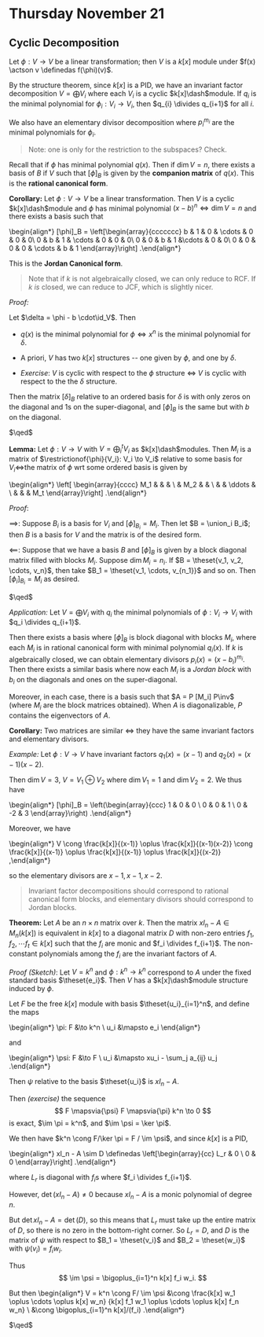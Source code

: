 # Thursday November 21

## Cyclic Decomposition

Let $\phi: V\to V$ be a linear transformation; then $V$ is a $k[x]$ module under $f(x) \actson v \definedas f(\phi)(v)$.

By the structure theorem, since $k[x]$ is a PID, we have an invariant factor decomposition $V = \bigoplus V_i$ where each $V_i$ is a cyclic $k[x]\dash$module.
If $q_i$ is the minimal polynomial for $\phi_i: V_i \to V_i$, then $q_{i} \divides q_{i+1}$ for all $i$.

We also have an elementary divisor decomposition where $p_i^{m_i}$ are the minimal polynomials for $\phi_i$.

> Note: one is only for the restriction to the subspaces? Check.

Recall that if $\phi$ has minimal polynomial $q(x)$.
Then if $\dim V = n$, there exists a basis of $B$ if $V$ such that $[\phi]_B$ is given by the **companion matrix** of $q(x)$.
This is the **rational canonical form**.

**Corollary:**
Let $\phi: V\to V$ be a linear transformation.
Then $V$ is a cyclic $k[x]\dash$module and $\phi$ has minimal polynomial $(x-b)^n \iff \dim V = n$ and there exists a basis such that

\begin{align*}
[\phi]_B = \left[\begin{array}{ccccccc}
b & 1 & 0   & \cdots  & 0       & 0 & 0\\
0 & b & 1   & \cdots  & 0       & 0 & 0\\
0 & 0 & b   & 1       &\cdots   & 0 & 0\\
0 & 0 & 0   & 0       & \cdots  & b & 1
\end{array}\right]
.\end{align*}

This is the **Jordan Canonical form**.

> Note that if $k$ is not algebraically closed, we can only reduce to RCF. If $k$ *is* closed, we can reduce to JCF, which is slightly nicer.

*Proof:*

Let $\delta = \phi - b \cdot\id_V$. Then

- $q(x)$ is the minimal polynomial for $\phi \iff x^n$ is the minimal polynomial for $\delta$.

- A priori, $V$ has two $k[x]$ structures -- one given by $\phi$, and one by $\delta$.

- *Exercise*: $V$ is cyclic with respect to the $\phi$ structure $\iff$ $V$ is cyclic with respect to the the $\delta$ structure.


Then the matrix $[\delta]_B$ relative to an ordered basis for $\delta$ is with only zeros on the diagonal and 1s on the super-diagonal, and $[\phi]_B$ is the same but with $b$ on the diagonal.

$\qed$

**Lemma:**
Let $\phi: V\to V$ with $V = \bigoplus_i^t V_i$ as $k[x]\dash$modules.
Then $M_i$ is a matrix of $\restrictionof{\phi}{V_i}: V_i \to V_i$ relative to some basis for $V_i \iff$the matrix of $\phi$ wrt some ordered basis is given by

\begin{align*}
\left[
\begin{array}{cccc}
M_1 &  & & \\
& M_2 & & \\
& & \ddots & \\
& & & M_t
\end{array}\right]
.\end{align*}


*Proof*:

$\implies$:
Suppose $B_i$ is a basis for $V_i$ and $[\phi]_{B_i} = M_i$. Then let $B = \union_i B_i$; then $B$ is a basis for $V$ and the matrix is of the desired form.

$\impliedby$:
Suppose that we have a basis $B$ and $[\phi]_B$ is given by a block diagonal matrix filled with blocks $M_i$.
Suppose $\dim M_i = n_i$.
If $B = \theset{v_1, v_2, \cdots, v_n}$, then take $B_1 = \theset{v_1, \cdots, v_{n_1}}$ and so on.
Then $[\phi_i]_{B_i} = M_i$ as desired.

$\qed$

*Application:*
Let $V = \bigoplus V_i$ with $q_i$ the minimal polynomials of $\phi: V_i \to V_i$ with $q_i \divides q_{i+1}$.

Then there exists a basis where $[\phi]_B$ is block diagonal with blocks $M_i$, where each $M_i$ is in rational canonical form with minimal polynomial $q_i(x)$.
If $k$ is algebraically closed, we can obtain elementary divisors $p_i(x) = (x - b_i)^{m_i}$.
Then there exists a similar basis where now each $M_i$ is a *Jordan block* with $b_i$ on the diagonals and ones on the super-diagonal.

Moreover, in each case, there is a basis such that $A = P [M_i] P\inv$ (where $M_i$ are the block matrices obtained).
When $A$ is diagonalizable, $P$ contains the eigenvectors of $A$.

**Corollary:**
Two matrices are similar $\iff$ they have the same invariant factors and elementary divisors.

*Example:*
Let $\phi: V\to V$ have invariant factors $q_1(x) = (x-1)$ and $q_2(x) = (x-1)(x-2)$.

Then $\dim V = 3$, $V = V_1 \oplus V_2$ where $\dim V_1 = 1$ and $\dim V_2 = 2$.
We thus have

\begin{align*}
[\phi]_B =
\left(\begin{array}{ccc}
1 & 0 & 0 \\
0 & 0 & 1 \\
0 & -2 & 3
\end{array}\right)
.\end{align*}

Moreover, we have

\begin{align*}
V
\cong \frac{k[x]}{(x-1)} \oplus \frac{k[x]}{(x-1)(x-2)}
\cong \frac{k[x]}{(x-1)} \oplus \frac{k[x]}{(x-1)} \oplus \frac{k[x]}{(x-2)}
,\end{align*}


so the elementary divisors are $x-1, x-1, x-2$.

> Invariant factor decompositions should correspond to rational canonical form blocks, and elementary divisors should correspond to Jordan blocks.

**Theorem:**
Let $A$ be an $n\times n$ matrix over $k$.
Then the matrix $xI_n - A \in M_n(k[x])$ is equivalent in $k[x]$ to a diagonal matrix $D$ with non-zero entries $f_1, f_2, \cdots f_t \in k[x]$ such that the $f_i$ are monic and $f_i \divides f_{i+1}$.
The non-constant polynomials among the $f_i$ are the invariant factors of $A$.

*Proof (Sketch)*:
Let $V = k^n$ and $\phi: k^n \to k^n$ correspond to $A$ under the fixed standard basis $\theset{e_i}$.
Then $V$ has a $k[x]\dash$module structure induced by $\phi$.

Let $F$ be the free $k[x]$ module with basis $\theset{u_i}_{i=1}^n$, and define the maps

\begin{align*}
\pi: F &\to k^n \\
u_i &\mapsto e_i
\end{align*}

and

\begin{align*}
\psi: F &\to F \\
u_i &\mapsto xu_i - \sum_j a_{ij} u_j
.\end{align*}

Then $\psi$ relative to the basis $\theset{u_i}$ is $xI_n - A$.

Then *(exercise)* the sequence
$$
F \mapsvia{\psi} F \mapsvia{\pi} k^n \to 0
$$
is exact, $\im \pi = k^n$, and $\im \psi = \ker \pi$.

We then have $k^n \cong F/\ker \pi = F / \im \psi$, and since $k[x]$ is a PID,

\begin{align*}
xI_n - A \sim D \definedas
\left[\begin{array}{cc}
L_r & 0 \\
0 & 0
\end{array}\right]
.\end{align*}


where $L_r$ is diagonal with $f_i$s where $f_i \divides f_{i+1}$.

However, $\det(xI_n - A) \neq 0$ because  $x I_n - A$ is a monic polynomial of degree $n$.

But $\det{xI_n - A} = \det(D)$, so this means that $L_r$ must take up the entire matrix of $D$, so there is no zero in the bottom-right corner.
So $L_r = D$, and $D$ is the matrix of $\psi$ with respect to $B_1 = \theset{v_i}$ and $B_2 = \theset{w_i}$ with $\psi(v_i) = f_i w_i$.

Thus
$$
\im \psi = \bigoplus_{i=1}^n k[x] f_i w_i.
$$

But then
\begin{align*}
V = k^n \cong F/ \im \psi
&\cong \frac{k[x] w_1 \oplus \cdots \oplus k[x] w_n} {k[x] f_1 w_1 \oplus \cdots \oplus k[x] f_n w_n} \\
&\cong \bigoplus_{i=1}^n k[x]/(f_i)
.\end{align*}

$\qed$